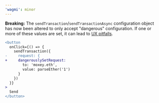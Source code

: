 ```yaml
---
'wagmi': minor
---
```


**Breaking:** The `sendTransaction`/`sendTransactionAsync` configuration object has now been altered to only accept "dangerous" configuration. If one or more of these values are set, it can lead to [UX pitfalls](https://wagmi.sh/docs/prepare-hooks/intro#ux-pitfalls-without-prepare-hooks).

```diff
<button
  onClick={() => {
    sendTransaction({
-     request: {
+     dangerouslySetRequest:
        to: 'moxey.eth',
        value: parseEther('1')
      }
    })
  }}
>
  Send
</button>
```
